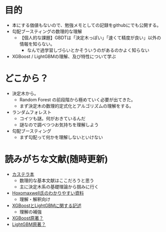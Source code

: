 # 目的
- 本にする価値もないので、勉強メモとしての記録をgithubにでも公開する。
- 勾配ブースティングの数理的な理解
  - 【個人的な課題】GBDTは「決定木っぽい」「速くて精度が良い」以外の情報を知らない。
    - なんで過学習しづらいとかそういうのがあるのかよく知らない
- XGBoost / LightGBMの理解、及び特性について学ぶ

# どこから？
- 決定木から。
  - Random Forest の前段階から極めていく必要が出てきた。
  - まず決定木の数理的定式化とアルゴリズムの理解をする。
- ランダムフォレスト
  - コイツも謎。何がおきているんだ
  - 謎なので調べつつお気持ちを理解しよう
- 勾配ブースティング
  - まず勾配って何かを理解しないといけない

# 読みがちな文献(随時更新)
- [カステラ本](https://www.kyoritsu-pub.co.jp/bookdetail/9784320123625)
  - 数理的な基本文献はここだろうと思う
  - 主に決定木系の基礎理論から掴みに行く
- [Hoxomaxwell氏のわかりやすい資料](https://speakerdeck.com/hoxomaxwell/dive-into-xgboost)
  - 理解・解釈向け
- [XGBoostとLightGBMに関する記述](https://www.codexa.net/lightgbm-beginner/amp/?__twitter_impression=true)
  - 理解の補強
- [XGBoost原著？](https://www.kdd.org/kdd2016/papers/files/rfp0697-chenAemb.pdf)
- [LightGBM原著？](https://papers.nips.cc/paper/6907-lightgbm-a-highly-efficient-gradient-boosting-decision-tree.pdf)